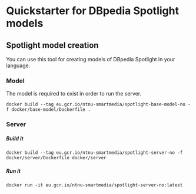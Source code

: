 Quickstarter for DBpedia Spotlight models
===================================================

## Spotlight model creation
You can use this tool for creating models of DBpedia Spotlight in your language.


### Model
The model is required to exist in order to run the server.

```
docker build --tag eu.gcr.io/ntnu-smartmedia/spotlight-base-model-no -f docker/base-model/Dockerfile .
```

### Server

##### Build it 
```
docker build --tag eu.gcr.io/ntnu-smartmedia/spotlight-server-no -f docker/server/Dockerfile docker/server
```

##### Run it 
```
docker run -it eu.gcr.io/ntnu-smartmedia/spotlight-server-no:latest
```

